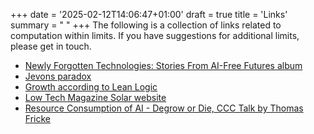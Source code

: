 +++
date = '2025-02-12T14:06:47+01:00'
draft = true
title = 'Links'
summary = " "
+++
The following is a collection of links related to computation within limits. If you have suggestions for additional limits, please get in touch.

- [Newly Forgotten Technologies: Stories From AI​-​Free Futures album](https://wesleygoatley.bandcamp.com/album/newly-forgotten-technologies-stories-from-ai-free-futures)
- [Jevons paradox](https://en.wikipedia.org/wiki/Jevons_paradox)
- [Growth according to Lean Logic](https://leanlogic.online/glossary/growth/)
- [Low Tech Magazine Solar website](https://solar.lowtechmagazine.com/)
- [Resource Consumption of AI - Degrow or Die, CCC Talk by Thomas Fricke](https://media.ccc.de/v/38c3-resource-consumption-of-ai-degrow-or-die)